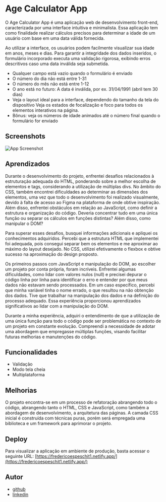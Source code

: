 # Age Calculator App

O Age Calculator App é uma aplicação web de desenvolvimento front-end, caracterizada por uma interface intuitiva e minimalista. Essa aplicação tem como finalidade realizar cálculos precisos para determinar a idade de um usuário com base em uma data válida fornecida.

Ao utilizar a interface, os usuários podem facilmente visualizar sua idade em anos, meses e dias. Para garantir a integridade dos dados inseridos, o formulário incorporado executa uma validação rigorosa, exibindo erros descritivos caso uma data inválida seja submetida.

- Qualquer campo está vazio quando o formulário é enviado
- O número do dia não está entre 1-31
- O número do mês não está entre 1-12
- O ano está no futuro: 
    A data é inválida, por ex. 31/04/1991 (abril tem 30 dias)
- Veja o layout ideal para a interface, dependendo do tamanho da tela do dispositivo Veja os estados de focalização e foco para todos os elementos interativos na página. 
- Bônus: veja os números de idade animados até o número final quando o formulário for enviado
## Screenshots

![App Screenshot](https://uploaddeimagens.com.br/images/004/472/370/original/desktop-design.jpg?1684427846)


## Aprendizados

Durante o desenvolvimento do projeto, enfrentei desafios relacionados à estruturação adequada do HTML, ponderando sobre a melhor escolha de elementos e tags, considerando a utilização de múltiplas divs. No âmbito do CSS, também encontrei dificuldades ao determinar as dimensões dos elementos, uma vez que todo o desenvolvimento foi realizado visualmente, devido à falta de acesso ao Figma na plataforma de onde obtive inspiração. Além disso, enfrentei obstáculos em relação ao JavaScript, como definir a estrutura e organização do código. Deveria concentrar tudo em uma única função ou separar os cálculos em funções distintas? Além disso, como manipular o DOM?

Para superar esses desafios, busquei informações adicionais e apliquei os conhecimentos adquiridos. Percebi que a estrutura HTML que implementei foi adequada, pois consegui separar bem os elementos e me aproximar ao máximo do layout desejado. No CSS, utilizei efetivamente o flexbox e obtive sucesso na aproximação do design proposto.

Os primeiros passos com JavaScript e manipulação do DOM, ao escolher um projeto por conta própria, foram incríveis. Enfrentei algumas dificuldades, como lidar com valores nulos (null) e precisei depurar o código linha por linha para identificar o erro e entender por que meus dados não estavam sendo processados. Em um caso específico, percebi que minha variável tinha o nome errado, o que resultou na não obtenção dos dados. Tive que trabalhar na manipulação dos dados e na definição do processo adequado. Essa experiência proporcionou aprendizados significativos ao lidar com a manipulação do DOM.

Durante a minha experiência, adquiri o entendimento de que a utilização de uma única função para todo o código pode ser problemática no contexto de um projeto em constante evolução. Compreendi a necessidade de adotar uma abordagem que empregasse múltiplas funções, visando facilitar futuras melhorias e manutenções do código.
## Funcionalidades

- Validação 
- Modo tela cheia
- Multiplataforma


## Melhorias

O projeto encontra-se em um processo de refatoração abrangendo todo o código, abrangendo tanto o HTML, CSS e JavaScript, como também a abordagem de desenvolvimento, a arquitetura das páginas. A camada CSS inicial é construída com técnicas puras, porém será empregada uma biblioteca e um framework para aprimorar o projeto.
## Deploy
Para visualizar a aplicação em ambiente de produção, basta acessar o seguinte URL: [https://fredericoespeschit1.netlify.app/](https://fredericoespeschit1.netlify.app/)

## Autor

- [github](https://github.com/fredericoespeschit)
- [linkedin](https://www.linkedin.com/in/fredericoespeschit/) 
